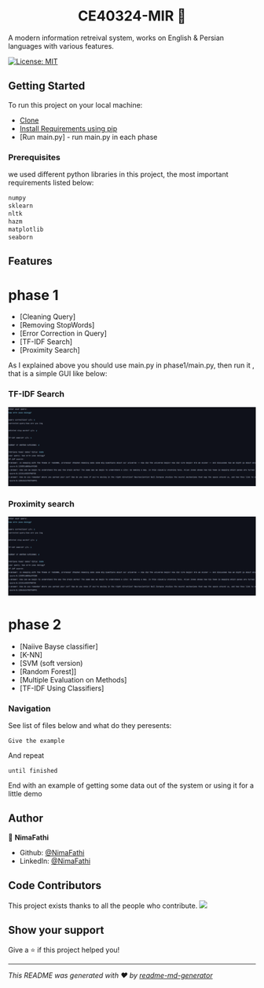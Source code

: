 <h1 align="center">CE40324-MIR 👋</h1>
A modern information retreival system, works on English & Persian languages with various features.

<p>
  <a href="#" target="_blank">
    <img alt="License: MIT" src="https://img.shields.io/badge/License-MIT-yellow.svg" />
  </a>
</p>

## Getting Started

To run this project on your local machine:
* [Clone](https://github.com/NimaFathi/CE40324-MIR.git) <br>
* [Install Requirements using pip](https://pip.pypa.io/en/stable/)<br>
* [Run main.py] - run main.py in each phase  

### Prerequisites

we used different python libraries in this project, the most important requirements listed below:
```
numpy
sklearn
nltk
hazm
matplotlib
seaborn
```

## Features

# phase 1

* [Cleaning Query] <br>
* [Removing StopWords] <br>
* [Error Correction in Query] <br>
* [TF-IDF Search] <br>
* [Proximity Search]

As I explained above you should use main.py in phase1/main.py, then run it , that is a simple GUI like below:

### TF-IDF Search

![TF-IDF](https://github.com/NimaFathi/CE40324-MIR/blob/master/static_files/mir1.png)

### Proximity search

![Proximity](https://github.com/NimaFathi/CE40324-MIR/blob/master/static_files/mir1.png)


# phase 2

* [Naiive Bayse classifier]
* [K-NN]
* [SVM (soft version)
* [Random Forest]]
* [Multiple Evaluation on Methods]
* [TF-IDF Using Classifiers]

### Navigation

See list of files below and what do they peresents:


```
Give the example
```

And repeat

```
until finished
```

End with an example of getting some data out of the system or using it for a little demo


## Author

👤 **NimaFathi**

* Github: [@NimaFathi](https://github.com/NimaFathi)
* LinkedIn: [@NimaFathi](https://linkedin.com/in/NimaFathi)

## Code Contributors

This project exists thanks to all the people who contribute. 
<a href="https://github.com/kefranabg/readme-md-generator/graphs/contributors"><img src="https://opencollective.com/readme-md-generator/contributors.svg?width=890&button=false" /></a>


## Show your support

Give a ⭐️ if this project helped you!

***
_This README was generated with ❤️ by [readme-md-generator](https://github.com/kefranabg/readme-md-generator)_
